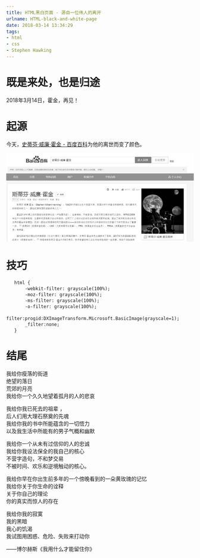 ```yaml
---
title: HTML黑白页面 - 源自一位伟人的离开
urlname: HTML-black-and-white-page
date: 2018-03-14 13:34:29
tags: 
- html
- css
- Stephen Hawking
---
```

既是来处，也是归途
=========

2018年3月14日，霍金，再见！


<!--more-->


起源
==

今天，[史蒂芬·威廉·霍金 \- 百度百科](https://baike.baidu.com/item/%E6%96%AF%E8%92%82%E8%8A%AC%C2%B7%E5%A8%81%E5%BB%89%C2%B7%E9%9C%8D%E9%87%91/950423)为他的离世而变了颜色。

![StephenHawkingBaidu.jpg](/uploads/StephenHawkingBaidu.jpg "StephenHawkingBaidu.jpg")

技巧
==

    
       html {
           -webkit-filter: grayscale(100%);
           -moz-filter: grayscale(100%);
           -ms-filter: grayscale(100%);
           -o-filter: grayscale(100%);
           filter:progid:DXImageTransform.Microsoft.BasicImage(grayscale=1); 
           _filter:none;
       }
    

结尾
==

我给你瘦落的街道  
绝望的落日  
荒郊的月亮  
我给你一个久久地望着孤月的人的悲哀

我给你我已死去的祖辈 ，  
后人们用大理石祭奠的先魂  
我给你我的书中所能蕴含的一切悟力  
以及我生活中所能有的男子气概和幽默

我给你一个从未有过信仰的人的忠诚  
我给你我设法保全的我自己的核心  
不营字造句，不和梦交易  
不被时间、欢乐和逆境触动的核心。

我给你早在你出生前多年的一个傍晚看到的一朵黄玫瑰的记忆  
我给你关于你生命的诠释  
关于你自己的理论  
你的真实而惊人的存在

我给你我的寂寞  
我的黑暗  
我心的饥渴  
我试图用困惑、危险、失败来打动你

——博尔赫斯《我用什么才能留住你》